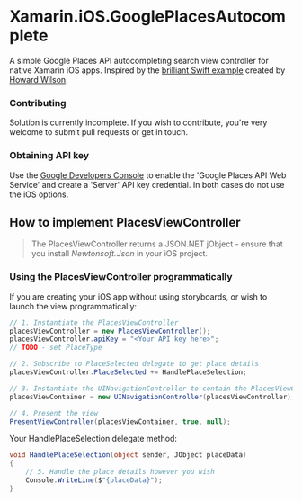 # Xamarin.iOS.GooglePlacesAutocomplete

A simple Google Places API autocompleting search view controller for native Xamarin iOS apps. Inspired by the [brilliant Swift example](https://github.com/watsonbox/ios_google_places_autocomplete) created by [Howard Wilson](http://watsonbox.github.com/).

### Contributing
Solution is currently incomplete. If you wish to contribute, you're very welcome to submit pull requests or get in touch.

### Obtaining API key
Use the [Google Developers Console](https://console.developers.google.com/) to enable the 'Google Places API Web Service' and create a 'Server' API key credential. In both cases do not use the iOS options.

## How to implement PlacesViewController

>The PlacesViewController returns a JSON.NET jObject - ensure that you install *Newtonsoft.Json* in your iOS project. 

### Using the PlacesViewController programmatically
If you are creating your iOS app without using storyboards, or wish to launch the view programmatically:

```csharp
// 1. Instantiate the PlacesViewController
placesViewController = new PlacesViewController();
placesViewController.apiKey = "<Your API key here>";
// TODO - set PlaceType

// 2. Subscribe to PlaceSelected delegate to get place details
placesViewController.PlaceSelected += HandlePlaceSelection;

// 3. Instantiate the UINavigationController to contain the PlacesViewController
placesViewContainer = new UINavigationController(placesViewController);

// 4. Present the view
PresentViewController(placesViewContainer, true, null);
```
Your HandlePlaceSelection delegate method:

```csharp
void HandlePlaceSelection(object sender, JObject placeData)
{ 
    // 5. Handle the place details however you wish
    Console.WriteLine($"{placeData}");
}
```
